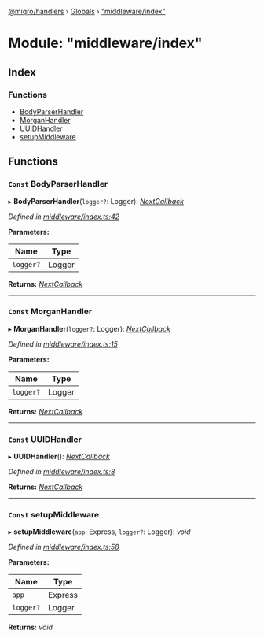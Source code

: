 [@miqro/handlers](../README.md) › [Globals](../globals.md) › ["middleware/index"](_middleware_index_.md)

# Module: "middleware/index"

## Index

### Functions

* [BodyParserHandler](_middleware_index_.md#const-bodyparserhandler)
* [MorganHandler](_middleware_index_.md#const-morganhandler)
* [UUIDHandler](_middleware_index_.md#const-uuidhandler)
* [setupMiddleware](_middleware_index_.md#const-setupmiddleware)

## Functions

### `Const` BodyParserHandler

▸ **BodyParserHandler**(`logger?`: Logger): *[NextCallback](_handler_common_index_.md#nextcallback)*

*Defined in [middleware/index.ts:42](https://github.com/claukers/miqro-express/blob/70eb4a6/src/middleware/index.ts#L42)*

**Parameters:**

Name | Type |
------ | ------ |
`logger?` | Logger |

**Returns:** *[NextCallback](_handler_common_index_.md#nextcallback)*

___

### `Const` MorganHandler

▸ **MorganHandler**(`logger?`: Logger): *[NextCallback](_handler_common_index_.md#nextcallback)*

*Defined in [middleware/index.ts:15](https://github.com/claukers/miqro-express/blob/70eb4a6/src/middleware/index.ts#L15)*

**Parameters:**

Name | Type |
------ | ------ |
`logger?` | Logger |

**Returns:** *[NextCallback](_handler_common_index_.md#nextcallback)*

___

### `Const` UUIDHandler

▸ **UUIDHandler**(): *[NextCallback](_handler_common_index_.md#nextcallback)*

*Defined in [middleware/index.ts:8](https://github.com/claukers/miqro-express/blob/70eb4a6/src/middleware/index.ts#L8)*

**Returns:** *[NextCallback](_handler_common_index_.md#nextcallback)*

___

### `Const` setupMiddleware

▸ **setupMiddleware**(`app`: Express, `logger?`: Logger): *void*

*Defined in [middleware/index.ts:58](https://github.com/claukers/miqro-express/blob/70eb4a6/src/middleware/index.ts#L58)*

**Parameters:**

Name | Type |
------ | ------ |
`app` | Express |
`logger?` | Logger |

**Returns:** *void*

